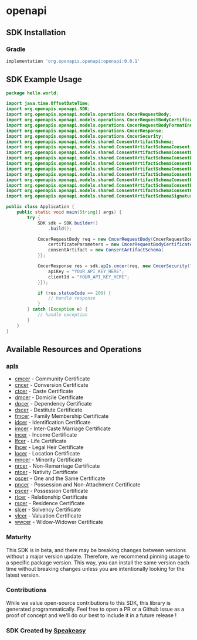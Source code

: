 # openapi

<!-- Start SDK Installation -->
## SDK Installation

### Gradle

```groovy
implementation 'org.openapis.openapi:openapi:0.0.1'
```
<!-- End SDK Installation -->

## SDK Example Usage
<!-- Start SDK Example Usage -->
```java
package hello.world;

import java.time.OffsetDateTime;
import org.openapis.openapi.SDK;
import org.openapis.openapi.models.operations.CmcerRequestBody;
import org.openapis.openapi.models.operations.CmcerRequestBodyCertificateParameters;
import org.openapis.openapi.models.operations.CmcerRequestBodyFormatEnum;
import org.openapis.openapi.models.operations.CmcerResponse;
import org.openapis.openapi.models.operations.CmcerSecurity;
import org.openapis.openapi.models.shared.ConsentArtifactSchema;
import org.openapis.openapi.models.shared.ConsentArtifactSchemaConsent;
import org.openapis.openapi.models.shared.ConsentArtifactSchemaConsentData;
import org.openapis.openapi.models.shared.ConsentArtifactSchemaConsentDataConsumer;
import org.openapis.openapi.models.shared.ConsentArtifactSchemaConsentDataProvider;
import org.openapis.openapi.models.shared.ConsentArtifactSchemaConsentPermission;
import org.openapis.openapi.models.shared.ConsentArtifactSchemaConsentPermissionDateRange;
import org.openapis.openapi.models.shared.ConsentArtifactSchemaConsentPermissionFrequency;
import org.openapis.openapi.models.shared.ConsentArtifactSchemaConsentPurpose;
import org.openapis.openapi.models.shared.ConsentArtifactSchemaConsentUser;
import org.openapis.openapi.models.shared.ConsentArtifactSchemaSignature;

public class Application {
    public static void main(String[] args) {
        try {
            SDK sdk = SDK.builder()
                .build();

            CmcerRequestBody req = new CmcerRequestBody(CmcerRequestBodyFormatEnum.PDF, "f7f1469c-29b0-4325-9dfc-c567200a70f7") {{
                certificateParameters = new CmcerRequestBodyCertificateParameters("564323", "342567", "QASE5");;
                consentArtifact = new ConsentArtifactSchema(                new ConsentArtifactSchemaConsent("ea9c43aa-7f5a-4bf3-a0be-e1caa24737ba",                 new ConsentArtifactSchemaConsentData("corrupti");,                 new ConsentArtifactSchemaConsentDataConsumer("provident");,                 new ConsentArtifactSchemaConsentDataProvider("distinctio");,                 new ConsentArtifactSchemaConsentPermission("quibusdam",                 new ConsentArtifactSchemaConsentPermissionDateRange(OffsetDateTime.parse("2021-04-14T16:47:33.722Z"), OffsetDateTime.parse("2021-04-22T12:08:58.275Z"));,                 new ConsentArtifactSchemaConsentPermissionFrequency(4236.55, "error", 6458.94););,                 new ConsentArtifactSchemaConsentPurpose("suscipit");, OffsetDateTime.parse("2022-09-14T09:35:47.986Z"),                 new ConsentArtifactSchemaConsentUser("debitis", "ipsa", "delectus", "tempora"););,                 new ConsentArtifactSchemaSignature("suscipit"););;
            }};            

            CmcerResponse res = sdk.apIs.cmcer(req, new CmcerSecurity("molestiae", "minus") {{
                apiKey = "YOUR_API_KEY_HERE";
                clientId = "YOUR_API_KEY_HERE";
            }});

            if (res.statusCode == 200) {
                // handle response
            }
        } catch (Exception e) {
            // handle exception
        }
    }
}
```
<!-- End SDK Example Usage -->

<!-- Start SDK Available Operations -->
## Available Resources and Operations


### [apIs](docs/apis/README.md)

* [cmcer](docs/apis/README.md#cmcer) - Community Certificate
* [cncer](docs/apis/README.md#cncer) - Conversion Certificate
* [ctcer](docs/apis/README.md#ctcer) - Caste Certificate
* [dmcer](docs/apis/README.md#dmcer) - Domicile Certificate
* [dpcer](docs/apis/README.md#dpcer) - Dependency Certificate
* [dscer](docs/apis/README.md#dscer) - Destitute Certificate
* [fmcer](docs/apis/README.md#fmcer) - Family Membership Certificate
* [idcer](docs/apis/README.md#idcer) - Identification Certificate
* [imcer](docs/apis/README.md#imcer) - Inter-Caste Marriage Certificate
* [incer](docs/apis/README.md#incer) - Income Certificate
* [lfcer](docs/apis/README.md#lfcer) - Life Certificate
* [lhcer](docs/apis/README.md#lhcer) - Legal Heir Certificate
* [locer](docs/apis/README.md#locer) - Location Certificate
* [mncer](docs/apis/README.md#mncer) - Minority Certificate
* [nrcer](docs/apis/README.md#nrcer) - Non-Remarriage Certificate
* [ntcer](docs/apis/README.md#ntcer) - Nativity Certificate
* [oscer](docs/apis/README.md#oscer) - One and the Same Certificate
* [pncer](docs/apis/README.md#pncer) - Possession and Non-Attachment Certificate
* [pscer](docs/apis/README.md#pscer) - Possession Certificate
* [rlcer](docs/apis/README.md#rlcer) - Relationship Certificate
* [rscer](docs/apis/README.md#rscer) - Residence Certificate
* [slcer](docs/apis/README.md#slcer) - Solvency Certificate
* [vlcer](docs/apis/README.md#vlcer) - Valuation Certificate
* [wwcer](docs/apis/README.md#wwcer) - Widow-Widower Certificate
<!-- End SDK Available Operations -->

### Maturity

This SDK is in beta, and there may be breaking changes between versions without a major version update. Therefore, we recommend pinning usage 
to a specific package version. This way, you can install the same version each time without breaking changes unless you are intentionally 
looking for the latest version.

### Contributions

While we value open-source contributions to this SDK, this library is generated programmatically. 
Feel free to open a PR or a Github issue as a proof of concept and we'll do our best to include it in a future release !

### SDK Created by [Speakeasy](https://docs.speakeasyapi.dev/docs/using-speakeasy/client-sdks)
